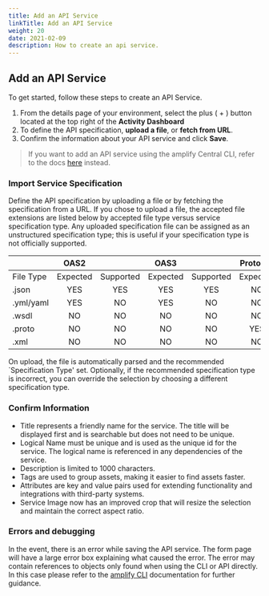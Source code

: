 ```yaml
---
title: Add an API Service
linkTitle: Add an API Service
weight: 20
date: 2021-02-09
description: How to create an api service.
---
```


## Add an API Service

To get started, follow these steps to create an API Service.  

1. From the details page of your environment, select the plus ( + ) button located at the top right of the **Activity Dashboard**
2. To define the API specification, **upload a file**, or **fetch from URL**.
3. Confirm the information about your API service and click **Save**.

> If you want to add an API service using the amplify Central CLI, refer to the docs [here](/docs/central/cli_central/cli_apiservices) instead.

### Import Service Specification

Define the API specification by uploading a file or by fetching the specification from a URL. If you chose to upload a file, the accepted file extensions are listed below by accepted file type versus service specification type. Any uploaded specification file can be assigned as an unstructured specification type; this is useful if your specification type is not officially supported.

|           |   OAS2   |           |   OAS3   |           | Protobuf |           |   WSDL   |           |
| --------- | :------: | :-------: | :------: | :-------: | :------: | :-------: | :------: | :-------: |
| File Type | Expected | Supported | Expected | Supported | Expected | Supported | Expected | Supported |
| .json     |   YES    |    YES    |   YES    |    YES    |    NO    |    NO     |    NO    |    NO     |
| .yml/yaml |   YES    |    NO     |   YES    |    NO     |    NO    |    NO     |    NO    |    NO     |
| .wsdl     |    NO    |    NO     |    NO    |    NO     |    NO    |    NO     |   YES    |    YES    |
| .proto    |    NO    |    NO     |    NO    |    NO     |   YES    |    YES    |    NO    |    NO     |
| .xml      |    NO    |    NO     |    NO    |    NO     |    NO    |    NO     |    NO    |    YES    |

On upload, the file is automatically parsed and the recommended `Specification Type' set. Optionally, if the recommended specification type is incorrect, you can override the selection by choosing a different specification type.

### Confirm Information

* Title represents a friendly name for the service. The title will be displayed first and is searchable but does not need to be unique.
* Logical Name must be unique and is used as the unique id for the service. The logical name is referenced in any dependencies of the service.
* Description is limited to 1000 characters.
* Tags are used to group assets, making it easier to find assets faster.
* Attributes are key and value pairs used for extending functionality and integrations with third-party systems.
* Service Image now has an improved crop that will resize the selection and maintain the correct aspect ratio.

### Errors and debugging

In the event, there is an error while saving the API service. The form page will have a large error box explaining what caused the error. The error may contain references to objects only found when using the CLI or API directly. In this case please refer to the [amplify CLI](/docs/central/cli_central/cli_apiservices) documentation for further guidance.
